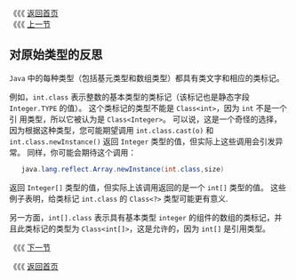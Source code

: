 《《《 [返回首页](../README.md)       <br/>
《《《 [上一节](02_Reflected_Types_are_Reifiable_Types.md)

## 对原始类型的反思

`Java` 中的每种类型（包括基元类型和数组类型）都具有类文字和相应的类标记。

例如，`int.class` 表示整数的基本类型的类标记（该标记也是静态字段 `Integer.TYPE` 的值）。 这个类标记的类型不能是 `Class<int>`，因为 `int` 不是一个引
用类型，所以它被认为是 `Class<Integer>`。 可以说，这是一个奇怪的选择，因为根据这种类型，您可能期望调用 `int.class.cast(o)` 和 
`int.class.newInstance()` 返回 `Integer` 类型的值，但实际上这些调用会引发异常。 同样，你可能会期待这个调用：

```java
   java.lang.reflect.Array.newInstance(int.class,size)
```

返回 `Integer[]` 类型的值，但实际上该调用返回的是一个 `int[]` 类型的值。 这些例子表明，给类标记 `int.class` 的 `Class<?>` 类型可能更有意义.

另一方面，`int[].class` 表示具有基本类型 `integer` 的组件的数组的类标记，并且此类标记的类型为 `Class<int[]>`，这是允许的，因为 `int[]` 是引用类型。

《《《 [下一节](04_A_Generic_Reflection_Library.md)      <br/>

《《《 [返回首页](../README.md)